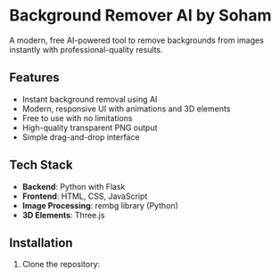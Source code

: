 # Background Remover AI by Soham

A modern, free AI-powered tool to remove backgrounds from images instantly with professional-quality results.

## Features

- Instant background removal using AI
- Modern, responsive UI with animations and 3D elements
- Free to use with no limitations
- High-quality transparent PNG output
- Simple drag-and-drop interface

## Tech Stack

- **Backend**: Python with Flask
- **Frontend**: HTML, CSS, JavaScript
- **Image Processing**: rembg library (Python)
- **3D Elements**: Three.js

## Installation

1. Clone the repository:

